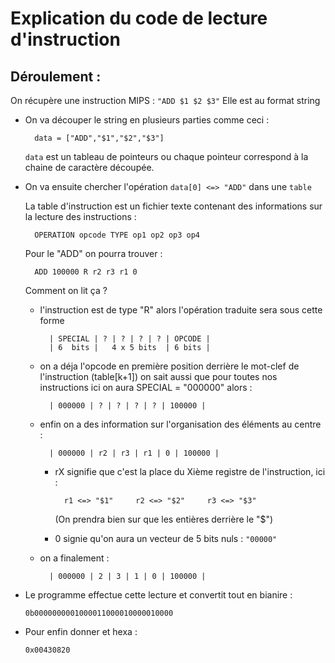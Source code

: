 # Explication du code de lecture d'instruction

## Déroulement :

On récupère une instruction MIPS : `"ADD $1 $2 $3"`
Elle est au format string

- On va découper le string en plusieurs parties comme ceci :

        data = ["ADD","$1","$2","$3"]

    `data` est un tableau de pointeurs ou chaque pointeur correspond à la chaine de caractère découpée.
    

- On va ensuite chercher l'opération `data[0] <=> "ADD"` dans une `table`

    La table d'instruction est un fichier texte contenant des informations sur la lecture des instructions :

        OPERATION opcode TYPE op1 op2 op3 op4

    Pour le "ADD" on pourra trouver :

        ADD 100000 R r2 r3 r1 0

    Comment on lit ça ?
    - l'instruction est de type "R" alors l'opération traduite sera sous cette forme

            | SPECIAL | ? | ? | ? | ? | OPCODE |
            | 6  bits |   4 x 5 bits  | 6 bits |

    - on a déja l'opcode en première position derrière le mot-clef de l'instruction (table[k+1])
        on sait aussi que pour toutes nos instructions ici on aura SPECIAL = "000000"
        alors :

            | 000000 | ? | ? | ? | ? | 100000 |

    - enfin on a des information sur l'organisation des éléments au centre :

            | 000000 | r2 | r3 | r1 | 0 | 100000 |

        - rX signifie que c'est la place du Xième registre de l'instruction, ici :

                r1 <=> "$1"     r2 <=> "$2"     r3 <=> "$3"
            (On prendra bien sur que les entières derrière le "$")


        - 0 signie qu'on aura un vecteur de 5 bits nuls : `"00000"`

    - on a finalement :

            | 000000 | 2 | 3 | 1 | 0 | 100000 |

- Le programme effectue  cette lecture et convertit tout en bianire :

    `0b0000000001000011000010000010000`

- Pour enfin donner et hexa :

    `0x00430820`

